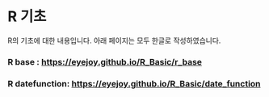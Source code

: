 # R 기초

R의 기초에 대한 내용입니다.
아래 페이지는 모두 한글로 작성하였습니다.

### R base : https://eyejoy.github.io/R_Basic/r_base
### R datefunction: https://eyejoy.github.io/R_Basic/date_function
